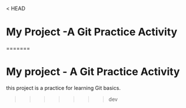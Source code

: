 < HEAD
# My Project -A Git Practice Activity
=======
# My project - A Git Practice Activity

this project is a practice for learning Git basics.
>>>>>>> dev
